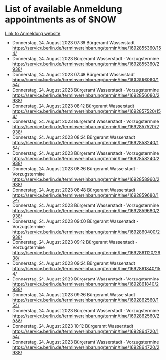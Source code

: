 # List of available Anmeldung appointments as of $NOW
[Link to Anmeldung website](https://service.berlin.de/terminvereinbarung/termin/tag.php?termin=1&anliegen[]=120686&dienstleisterlist=122210,122217,327316,122219,327312,122227,327314,122231,327346,122243,327348,122254,122252,329742,122260,329745,122262,329748,122271,327278,122273,327274,122277,327276,330436,122280,327294,122282,327290,122284,327292,122291,327270,122285,327266,122286,327264,122296,327268,150230,329760,122297,327286,122294,327284,122312,329763,122314,329775,122304,327330,122311,327334,122309,327332,317869,122281,327352,122279,329772,122283,122276,327324,122274,327326,122267,329766,122246,327318,122251,327320,122257,327322,122208,327298,122226,327300&herkunft=http%3A%2F%2Fservice.berlin.de%2Fdienstleistung%2F120686%2F)
- Donnerstag, 24. August 2023 07:36 Bürgeramt Wasserstadt https://service.berlin.de/terminvereinbarung/termin/time/1692855360/154/
- Donnerstag, 24. August 2023  Bürgeramt Wasserstadt - Vorzugstermine https://service.berlin.de/terminvereinbarung/termin/time/1692855360/2938/
- Donnerstag, 24. August 2023 07:48 Bürgeramt Wasserstadt https://service.berlin.de/terminvereinbarung/termin/time/1692856080/154/
- Donnerstag, 24. August 2023  Bürgeramt Wasserstadt - Vorzugstermine https://service.berlin.de/terminvereinbarung/termin/time/1692856080/2938/
- Donnerstag, 24. August 2023 08:12 Bürgeramt Wasserstadt https://service.berlin.de/terminvereinbarung/termin/time/1692857520/154/
- Donnerstag, 24. August 2023  Bürgeramt Wasserstadt - Vorzugstermine https://service.berlin.de/terminvereinbarung/termin/time/1692857520/2938/
- Donnerstag, 24. August 2023 08:24 Bürgeramt Wasserstadt https://service.berlin.de/terminvereinbarung/termin/time/1692858240/154/
- Donnerstag, 24. August 2023  Bürgeramt Wasserstadt - Vorzugstermine https://service.berlin.de/terminvereinbarung/termin/time/1692858240/2938/
- Donnerstag, 24. August 2023 08:36 Bürgeramt Wasserstadt - Vorzugstermine https://service.berlin.de/terminvereinbarung/termin/time/1692858960/2938/
- Donnerstag, 24. August 2023 08:48 Bürgeramt Wasserstadt https://service.berlin.de/terminvereinbarung/termin/time/1692859680/154/
- Donnerstag, 24. August 2023  Bürgeramt Wasserstadt - Vorzugstermine https://service.berlin.de/terminvereinbarung/termin/time/1692859680/2938/
- Donnerstag, 24. August 2023 09:00 Bürgeramt Wasserstadt - Vorzugstermine https://service.berlin.de/terminvereinbarung/termin/time/1692860400/2938/
- Donnerstag, 24. August 2023 09:12 Bürgeramt Wasserstadt - Vorzugstermine https://service.berlin.de/terminvereinbarung/termin/time/1692861120/2938/
- Donnerstag, 24. August 2023 09:24 Bürgeramt Wasserstadt https://service.berlin.de/terminvereinbarung/termin/time/1692861840/154/
- Donnerstag, 24. August 2023  Bürgeramt Wasserstadt - Vorzugstermine https://service.berlin.de/terminvereinbarung/termin/time/1692861840/2938/
- Donnerstag, 24. August 2023 09:36 Bürgeramt Wasserstadt https://service.berlin.de/terminvereinbarung/termin/time/1692862560/154/
- Donnerstag, 24. August 2023  Bürgeramt Wasserstadt - Vorzugstermine https://service.berlin.de/terminvereinbarung/termin/time/1692862560/2938/
- Donnerstag, 24. August 2023 10:12 Bürgeramt Wasserstadt https://service.berlin.de/terminvereinbarung/termin/time/1692864720/154/
- Donnerstag, 24. August 2023  Bürgeramt Wasserstadt - Vorzugstermine https://service.berlin.de/terminvereinbarung/termin/time/1692864720/2938/
